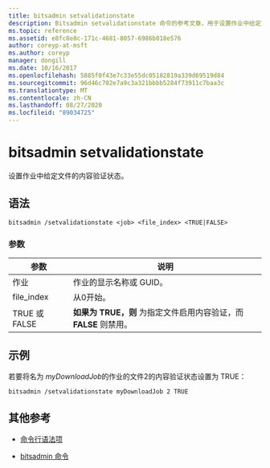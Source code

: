 ```yaml
---
title: bitsadmin setvalidationstate
description: Bitsadmin setvalidationstate 命令的参考文章，用于设置作业中给定文件的内容验证状态。
ms.topic: reference
ms.assetid: e8fc8e8c-171c-4681-8057-6986b018e576
author: coreyp-at-msft
ms.author: coreyp
manager: dongill
ms.date: 10/16/2017
ms.openlocfilehash: 5885f0f43e7c33e55dc05182819a339d69519d84
ms.sourcegitcommit: 96d46c702e7a9c3a321bbbb5284f73911c7baa3c
ms.translationtype: MT
ms.contentlocale: zh-CN
ms.lasthandoff: 08/27/2020
ms.locfileid: "89034725"
---
```

# <a name="bitsadmin-setvalidationstate"></a>bitsadmin setvalidationstate

设置作业中给定文件的内容验证状态。

## <a name="syntax"></a>语法

```
bitsadmin /setvalidationstate <job> <file_index> <TRUE|FALSE>
```

### <a name="parameters"></a>参数

| 参数 | 说明 |
| --------- | ---------- |
| 作业 | 作业的显示名称或 GUID。 |
| file_index | 从0开始。 |
| TRUE 或 FALSE | **如果为 TRUE，则** 为指定文件启用内容验证，而 **FALSE** 则禁用。 |

## <a name="examples"></a>示例

若要将名为 *myDownloadJob*的作业的文件2的内容验证状态设置为 TRUE：

```
bitsadmin /setvalidationstate myDownloadJob 2 TRUE
```

## <a name="additional-references"></a>其他参考

- [命令行语法项](command-line-syntax-key.md)

- [bitsadmin 命令](bitsadmin.md)

